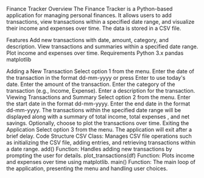 Finance Tracker
Overview
The Finance Tracker is a Python-based application for managing personal finances. It allows users to add transactions, view transactions within a specified date range, and visualize their income and expenses over time. The data is stored in a CSV file.

Features
Add new transactions with date, amount, category, and description.
View transactions and summaries within a specified date range.
Plot income and expenses over time.
Requirements
Python 3.x
pandas
matplotlib

Adding a New Transaction
Select option 1 from the menu.
Enter the date of the transaction in the format dd-mm-yyyy or press Enter to use today's date.
Enter the amount of the transaction.
Enter the category of the transaction (e.g., Income, Expense).
Enter a description for the transaction.
Viewing Transactions and Summary
Select option 2 from the menu.
Enter the start date in the format dd-mm-yyyy.
Enter the end date in the format dd-mm-yyyy.
The transactions within the specified date range will be displayed along with a summary of total income, total expenses  , and net savings.
Optionally, choose to plot the transactions over time.
Exiting the Application
Select option 3 from the menu.
The application will exit after a brief delay.
Code Structure
CSV Class: Manages CSV file operations such as initializing the CSV file, adding entries, and retrieving transactions within a date range.
add() Function: Handles adding new transactions by prompting the user for details.
plot_transactions(df) Function: Plots income and expenses over time using matplotlib.
main() Function: The main loop of the application, presenting the menu and handling user choices.
